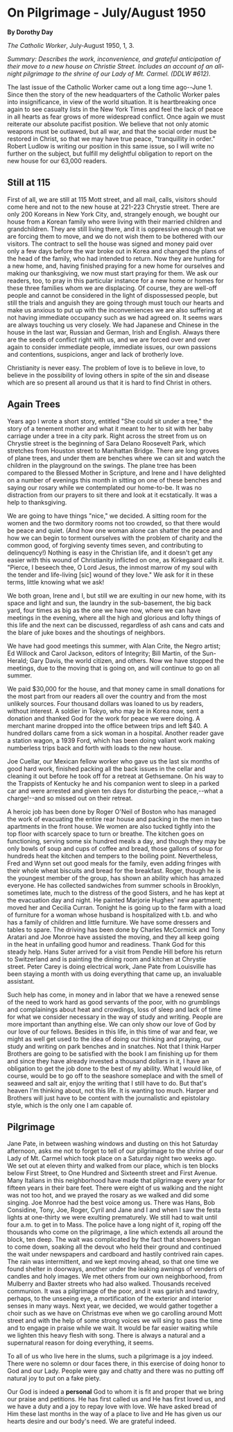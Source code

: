 On Pilgrimage - July/August 1950
================================

**By Dorothy Day**

*The Catholic Worker*, July-August 1950, 1, 3.

*Summary: Describes the work, inconvenience, and grateful anticipation
of their move to a new house on Christie Street. Includes an account of
an all-night pilgrimage to the shrine of our Lady of Mt. Carmel. (DDLW
\#612).*

The last issue of the Catholic Worker came out a long time ago--June 1.
Since then the story of the new headquarters of the Catholic Worker
pales into insignificance, in view of the world situation. It is
heartbreaking once again to see casualty lists in the New York Times and
feel the lack of peace in all hearts as fear grows of more widespread
conflict. Once again we must reiterate our absolute pacifist position.
We believe that not only atomic weapons must be outlawed, but all war,
and that the social order must be restored in Christ, so that we may
have true peace, "tranquillity in order." Robert Ludlow is writing our
position in this same issue, so I will write no further on the subject,
but fulfill my delightful obligation to report on the new house for our
63,000 readers.

Still at 115
------------

First of all, we are still at 115 Mott street, and all mail, calls,
visitors should come here and not to the new house at 221-223 Chrystie
street. There are only 200 Koreans in New York City, and, strangely
enough, we bought our house from a Korean family who were living with
their married children and grandchildren. They are still living there,
and it is oppressive enough that we are forcing them to move, and we do
not wish them to be bothered with our visitors. The contract to sell the
house was signed and money paid over only a few days before the war
broke out in Korea and changed the plans of the head of the family, who
had intended to return. Now they are hunting for a new home, and, having
finished praying for a new home for ourselves and making our
thanksgiving, we now must start praying for them. We ask our readers,
too, to pray in this particular instance for a new home or homes for
these three families whom we are displacing. Of course, they are
well-off people and cannot be considered in the light of dispossessed
people, but still the trials and anguish they are going through must
touch our hearts and make us anxious to put up with the inconveniences
we are also suffering at not having immediate occupancy such as we had
agreed on. It seems wars are always touching us very closely. We had
Japanese and Chinese in the house in the last war, Russian and German,
Irish and English. Always there are the seeds of conflict right with us,
and we are forced over and over again to consider immediate people,
immediate issues, our own passions and contentions, suspicions, anger
and lack of brotherly love.

Christianity is never easy. The problem of love is to believe in love,
to believe in the possibility of loving others in spite of the sin and
disease which are so present all around us that it is hard to find
Christ in others.

Again Trees
-----------

Years ago I wrote a short story, entitled "She could sit under a tree,"
the story of a tenement mother and what it meant to her to sit with her
baby carriage under a tree in a city park. Right across the street from
us on Chrystie street is the beginning of Sara Delano Roosevelt Park,
which stretches from Houston street to Manhattan Bridge. There are long
groves of plane trees, and under them are benches where we can sit and
watch the children in the playground on the swings. The plane tree has
been compared to the Blessed Mother in Scripture, and Irene and I have
delighted on a number of evenings this month in sitting on one of these
benches and saying our rosary while we contemplated our home-to-be. It
was no distraction from our prayers to sit there and look at it
ecstatically. It was a help to thanksgiving.

We are going to have things "nice," we decided. A sitting room for the
women and the two dormitory rooms not too crowded, so that there would
be peace and quiet. (And how one woman alone can shatter the peace and
how we can begin to torment ourselves with the problem of charity and
the common good, of forgiving seventy times seven, and contributing to
delinquency!) Nothing is easy in the Christian life, and it doesn't get
any easier with this wound of Christianity inflicted on one, as
Kirkegaard calls it. "Pierce, I beseech thee, O Lord Jesus, the inmost
marrow of my soul with the tender and life-living [sic] wound of they
love." We ask for it in these terms, little knowing what we ask!

We both groan, Irene and I, but still we are exulting in our new home,
with its space and light and sun, the laundry in the sub-basement, the
big back yard, four times as big as the one we have now, where we can
have meetings in the evening, where all the high and glorious and lofty
things of this life and the next can be discussed, regardless of ash
cans and cats and the blare of juke boxes and the shoutings of
neighbors.

We have had good meetings this summer, with Alan Crite, the Negro
artist; Ed Willock and Carol Jackson, editors of Integrity; Bill Martin,
of the Sun-Herald; Gary Davis, the world citizen, and others. Now we
have stopped the meetings, due to the moving that is going on, and will
continue to go on all summer.

We paid \$30,000 for the house, and that money came in small donations
for the most part from our readers all over the country and from the
most unlikely sources. Four thousand dollars was loaned to us by
readers, without interest. A soldier in Tokyo, who may be in Korea now,
sent a donation and thanked God for the work for peace we were doing. A
merchant marine dropped into the office between trips and left \$40. A
hundred dollars came from a sick woman in a hospital. Another reader
gave a station wagon, a 1939 Ford, which has been doing valiant work
making numberless trips back and forth with loads to the new house.

Joe Cuellar, our Mexican fellow worker who gave us the last six months
of good hard work, finished packing all the back issues in the cellar
and cleaning it out before he took off for a retreat at Gethsemane. On
his way to the Trappists of Kentucky he and his companion went to sleep
in a parked car and were arrested and given ten days for disturbing the
peace,--what a charge!--and so missed out on their retreat.

A heroic job has been done by Roger O'Neil of Boston who has managed the
work of evacuating the entire rear house and packing in the men in two
apartments in the front house. We women are also tucked tightly into the
top floor with scarcely space to turn or breathe. The kitchen goes on
functioning, serving some six hundred meals a day, and though they may
be only bowls of soup and cups of coffee and bread, those gallons of
soup for hundreds heat the kitchen and tempers to the boiling point.
Nevertheless, Fred and Wynn set out good meals for the family, even
adding fringes with their whole wheat biscuits and bread for the
breakfast. Roger, though he is the youngest member of the group, has
shown an ability which has amazed everyone. He has collected sandwiches
from summer schools in Brooklyn, sometimes late, much to the distress of
the good Sisters, and he has kept at the evacuation day and night. He
painted Marjorie Hughes' new apartment; moved her and Cecilia Curran.
Tonight he is going up to the farm with a load of furniture for a woman
whose husband is hospitalized with t.b. and who has a family of children
and little furniture. We have some dressers and tables to spare. The
driving has been done by Charles McCormick and Tony Aratari and Joe
Monroe have assisted the moving, and they all keep going in the heat in
unfailing good humor and readiness. Thank God for this steady help. Hans
Suter arrived for a visit from Pendle Hill before his return to
Switzerland and is painting the dining room and kitchen at Chrystie
street. Peter Carey is doing electrical work, Jane Pate from Louisville
has been staying a month with us doing everything that came up, an
invaluable assistant.

Such help has come, in money and in labor that we have a renewed sense
of the need to work hard as good servants of the poor, with no
grumblings and complainings about heat and crowdings, loss of sleep and
lack of time for what we consider necessary in the way of study and
writing. People are more important than anything else. We can only show
our love of God by our love of our fellows. Besides in this life, in
this time of war and fear, we might as well get used to the idea of
doing our thinking and praying, our study and writing on park benches
and in snatches. Not that I think Harper Brothers are going to be
satisfied with the book I am finishing up for them and since they have
already invested a thousand dollars in it, I have an obligation to get
the job done to the best of my ability. What I would like, of course,
would be to go off to the seashore someplace and with the smell of
seaweed and salt air, enjoy the writing that I still have to do. But
that's heaven I'm thinking about, not this life. It is wanting too much.
Harper and Brothers will just have to be content with the journalistic
and epistolary style, which is the only one I am capable of.

Pilgrimage
----------

Jane Pate, in between washing windows and dusting on this hot Saturday
afternoon, asks me not to forget to tell of our pilgrimage to the shrine
of our Lady of Mt. Carmel which took place on a Saturday night two weeks
ago. We set out at eleven thirty and walked from our place, which is ten
blocks below First Street, to One Hundred and Sixteenth street and First
Avenue. Many Italians in this neighborhood have made that pilgrimage
every year for fifteen years in their bare feet. There were eight of us
walking and the night was not too hot, and we prayed the rosary as we
walked and did some singing. Joe Monroe had the best voice among us.
There was Hans, Bob Considine, Tony, Joe, Roger, Cyril and Jane and I
and when I saw the festa lights at one-thirty we were exulting
prematurely. We still had to wait until four a.m. to get in to Mass. The
police have a long night of it, roping off the thousands who come on the
pilgrimage, a line which extends all around the block, ten deep. The
wait was complicated by the fact that showers began to come down,
soaking all the devout who held their ground and continued the wait
under newspapers and cardboard and hastily contrived rain capes. The
rain was intermittent, and we kept moving ahead, so that one time we
found shelter in doorways, another under the leaking awnings of venders
of candles and holy images. We met others from our own neighborhood,
from Mulberry and Baxter streets who had also walked. Thousands received
communion. It was a pilgrimage of the poor, and it was garish and
tawdry, perhaps, to the unseeing eye, a mortification of the exterior
and interior senses in many ways. Next year, we decided, we would gather
together a choir such as we have on Christmas eve when we go carolling
around Mott street and with the help of some strong voices we will sing
to pass the time and to engage in praise while we wait. It would be far
easier waiting while we lighten this heavy flesh with song. There is
always a natural and a supernatural reason for doing everything, it
seems.

To all of us who live here in the slums, such a pilgrimage is a joy
indeed. There were no solemn or dour faces there, in this exercise of
doing honor to God and our Lady. People were gay and chatty and there
was no putting off natural joy to put on a fake piety.

Our God is indeed a **personal** God to whom it is fit and proper that
we bring our praise and petitions. He has first called us and He has
first loved us, and we have a duty and a joy to repay love with love. We
have asked bread of Him these last months in the way of a place to live
and He has given us our hearts desire and our body's need. We are
grateful indeed.
